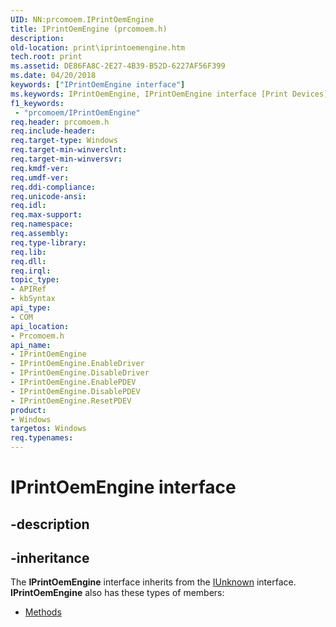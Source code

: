 ```yaml
---
UID: NN:prcomoem.IPrintOemEngine
title: IPrintOemEngine (prcomoem.h)
description: 
old-location: print\iprintoemengine.htm
tech.root: print
ms.assetid: DE86FA8C-2E27-4B39-B52D-6227AF56F399
ms.date: 04/20/2018
keywords: ["IPrintOemEngine interface"]
ms.keywords: IPrintOemEngine, IPrintOemEngine interface [Print Devices], IPrintOemEngine interface [Print Devices],described, prcomoem/IPrintOemEngine, print.iprintoemengine
f1_keywords:
 - "prcomoem/IPrintOemEngine"
req.header: prcomoem.h
req.include-header: 
req.target-type: Windows
req.target-min-winverclnt: 
req.target-min-winversvr: 
req.kmdf-ver: 
req.umdf-ver: 
req.ddi-compliance: 
req.unicode-ansi: 
req.idl: 
req.max-support: 
req.namespace: 
req.assembly: 
req.type-library: 
req.lib: 
req.dll: 
req.irql: 
topic_type:
- APIRef
- kbSyntax
api_type:
- COM
api_location:
- Prcomoem.h
api_name:
- IPrintOemEngine
- IPrintOemEngine.EnableDriver
- IPrintOemEngine.DisableDriver
- IPrintOemEngine.EnablePDEV
- IPrintOemEngine.DisablePDEV
- IPrintOemEngine.ResetPDEV
product:
- Windows
targetos: Windows
req.typenames: 
---
```


# IPrintOemEngine interface


## -description





## -inheritance

The <b xmlns:loc="https://microsoft.com/wdcml/l10n">IPrintOemEngine</b> interface inherits from the <a href="https://docs.microsoft.com/windows/win32/api/unknwn/nn-unknwn-iunknown">IUnknown</a> interface. <b>IPrintOemEngine</b> also has these types of members:
<ul>
<li><a href="https://docs.microsoft.com/">Methods</a></li>
</ul>

